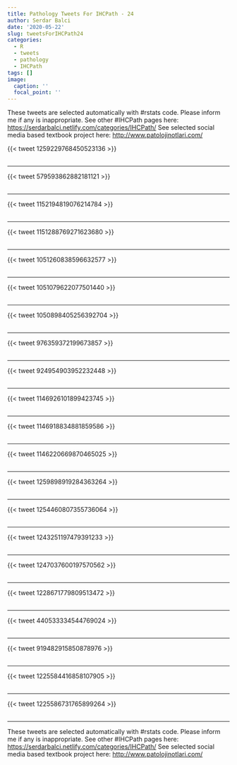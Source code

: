 ```yaml
---
title: Pathology Tweets For IHCPath - 24
author: Serdar Balci
date: '2020-05-22'
slug: tweetsForIHCPath24
categories:
  - R
  - tweets
  - pathology
  - IHCPath
tags: []
image:
  caption: ''
  focal_point: ''
---
```



These tweets are selected automatically with #rstats code. Please inform me if any is inappropriate.
See other #IHCPath pages here: https://serdarbalci.netlify.com/categories/IHCPath/ 
See selected social media based textbook project here: http://www.patolojinotlari.com/

{{< tweet 1259229768450523136 >}}
<br>
<br>
<hr>
{{< tweet 579593862882181121 >}}
<br>
<br>
<hr>
{{< tweet 1152194819076214784 >}}
<br>
<br>
<hr>
{{< tweet 1151288769271623680 >}}
<br>
<br>
<hr>
{{< tweet 1051260838596632577 >}}
<br>
<br>
<hr>
{{< tweet 1051079622077501440 >}}
<br>
<br>
<hr>
{{< tweet 1050898405256392704 >}}
<br>
<br>
<hr>
{{< tweet 976359372199673857 >}}
<br>
<br>
<hr>
{{< tweet 924954903952232448 >}}
<br>
<br>
<hr>
{{< tweet 1146926101899423745 >}}
<br>
<br>
<hr>
{{< tweet 1146918834881859586 >}}
<br>
<br>
<hr>
{{< tweet 1146220669870465025 >}}
<br>
<br>
<hr>
{{< tweet 1259898919284363264 >}}
<br>
<br>
<hr>
{{< tweet 1254460807355736064 >}}
<br>
<br>
<hr>
{{< tweet 1243251197479391233 >}}
<br>
<br>
<hr>
{{< tweet 1247037600197570562 >}}
<br>
<br>
<hr>
{{< tweet 1228671779809513472 >}}
<br>
<br>
<hr>
{{< tweet 440533334544769024 >}}
<br>
<br>
<hr>
{{< tweet 919482915850878976 >}}
<br>
<br>
<hr>
{{< tweet 1225584416858107905 >}}
<br>
<br>
<hr>
{{< tweet 1225586731765899264 >}}
<br>
<br>
<hr>


These tweets are selected automatically with #rstats code. Please inform me if any is inappropriate.
See other #IHCPath pages here: https://serdarbalci.netlify.com/categories/IHCPath/ 
See selected social media based textbook project here: http://www.patolojinotlari.com/
